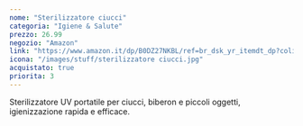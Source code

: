 ```yaml
---
nome: "Sterilizzatore ciucci"
categoria: "Igiene & Salute"
prezzo: 26.99
negozio: "Amazon"
link: "https://www.amazon.it/dp/B0DZ27NKBL/ref=br_dsk_yr_itemdt_dp?colid=3QGQUT8WCNDK0&coliid=I2EM65HKLO607J&th=1"
icona: "/images/stuff/sterilizzatore ciucci.jpg"
acquistato: true
priorita: 3
---
```


Sterilizzatore UV portatile per ciucci, biberon e piccoli oggetti, igienizzazione rapida e efficace.
